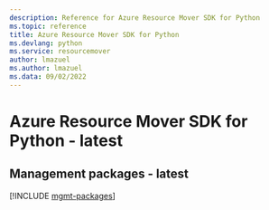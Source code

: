 ```yaml
---
description: Reference for Azure Resource Mover SDK for Python
ms.topic: reference
title: Azure Resource Mover SDK for Python
ms.devlang: python
ms.service: resourcemover
author: lmazuel
ms.author: lmazuel
ms.data: 09/02/2022
---
```

# Azure Resource Mover SDK for Python - latest

## Management packages - latest
[!INCLUDE [mgmt-packages](resource-mover-mgmt-index.md)]